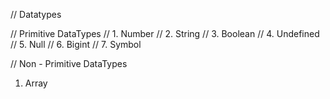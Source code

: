 // Datatypes

// Primitive DataTypes
// 1. Number
// 2. String
// 3. Boolean
// 4. Undefined
// 5. Null
// 6. Bigint
// 7. Symbol

// Non - Primitive DataTypes
1. Array
